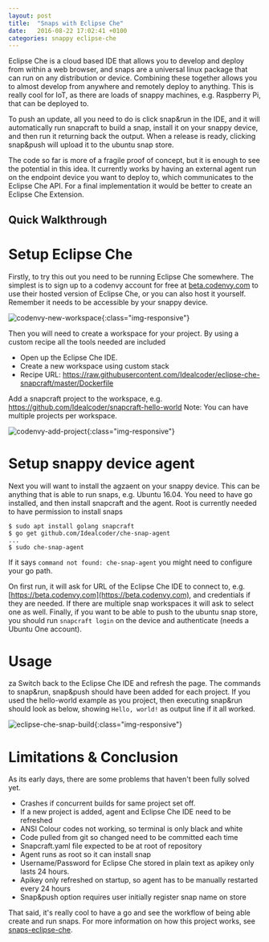 ```yaml
---
layout: post
title:  "Snaps with Eclipse Che"
date:   2016-08-22 17:02:41 +0100
categories: snappy eclipse-che
---
```


Eclipse Che is a cloud based IDE that allows you to develop and deploy from within a web browser, and snaps are a universal linux package that can run on any distribution or device.  Combining these together allows you to almost develop from anywhere and remotely deploy to anything. This is really cool for IoT, as there are loads of snappy machines, e.g. Raspberry Pi, that can be deployed to. 

To push an update, all you need to do is click snap&run in the IDE, and it will automatically run snapcraft to build a snap, install it on your snappy device, and then run it returning back the output. When a release is ready, clicking snap&push will upload it to the ubuntu snap store. 

The code so far is more of a fragile proof of concept, but it is enough to see the potential in this idea. It currently works by having an external agent run on the endpoint device you want to deploy to, which communicates to the Eclipse Che API. For a final implementation it would be better to create an Eclipse Che Extension.




## Quick Walkthrough

# Setup Eclipse Che
Firstly, to try this out you need to be running Eclipse Che somewhere. The simplest is to sign up to a codenvy account for free at [beta.codenvy.com](https://beta.codenvy.com/site/login) to use their hosted version of Eclipse Che, or you can also host it yourself. Remember it needs to be accessible by your snappy device. 

![codenvy-new-workspace](/jekyll-blog/images/codenvy-new-workspace.png){:class="img-responsive"}

Then you will need to create a workspace for your project. By using a custom recipe all the tools needed are included
* Open up the Eclipse Che IDE.
* Create a new workspace using custom stack
* Recipe URL: https://raw.githubusercontent.com/Idealcoder/eclipse-che-snapcraft/master/Dockerfile

Add a snapcraft project to the workspace, e.g. https://github.com/Idealcoder/snapcraft-hello-world 
Note: You can have multiple projects per workspace.

![codenvy-add-project](/jekyll-blog/images/codenvy-add-project.png){:class="img-responsive"}

# Setup snappy device agent
Next you will want to install the agzaent on your snappy device. This can be anything that is able to run snaps, e.g. Ubuntu 16.04. You need to have go installed, and then install snapcraft and the agent. Root is currently needed to have permission to install snaps
```
$ sudo apt install golang snapcraft
$ go get github.com/Idealcoder/che-snap-agent
...
$ sudo che-snap-agent
```

If it says ``command not found: che-snap-agent`` you might need to configure your go path.

On first run, it will ask for URL of the Eclipse Che IDE to connect to, e.g. [https://beta.codenvy.com](https://beta.codenvy.com), and credentials if they are needed. If there are multiple snap workspaces it will ask to select one as well. Finally, if you want to be able to push to the ubuntu snap store, you should run ``snapcraft login`` on the device and authenticate (needs a Ubuntu One account).

# Usage
za
Switch back to the Eclipse Che IDE and refresh the page. The commands to snap&run, snap&push should have been added for each project. If you used the hello-world example as you project, then executing snap&run should look as below, showing ``Hello, world!`` as output line if it all worked.

![eclipse-che-snap-build](/jekyll-blog/images/eclipse-che-snap-build.png){:class="img-responsive"}

# Limitations & Conclusion

As its early days, there are some problems that haven't been fully solved yet.

* Crashes if concurrent builds for same project set off.
* If a new project is added, agent and Eclipse Che IDE need to be refreshed
* ANSI Colour codes not working, so terminal is only black and white
* Code pulled from git so changed need to be committed each time
* Snapcraft.yaml file expected to be at root of repository
* Agent runs as root so it can install snap
* Username/Password for Eclipse Che stored in plain text as apikey only lasts 24 hours. 
* Apikey only refreshed on startup, so agent has to be manually restarted every 24 hours
* Snap&push option requires user initially register snap name on store 

That said, it's really cool to have a go and see the workflow of being able create and run snaps. For more information on how this project works, see [snaps-eclipse-che](/snappy/eclipse-che/2016/08/24/snaps-eclipse-che.html).

[jekyll-docs]: http://jekyllrb.com/docs/home
[jekyll-gh]:   https://github.com/jekyll/jekyll
[jekyll-talk]: https://talk.jekyllrb.com/
